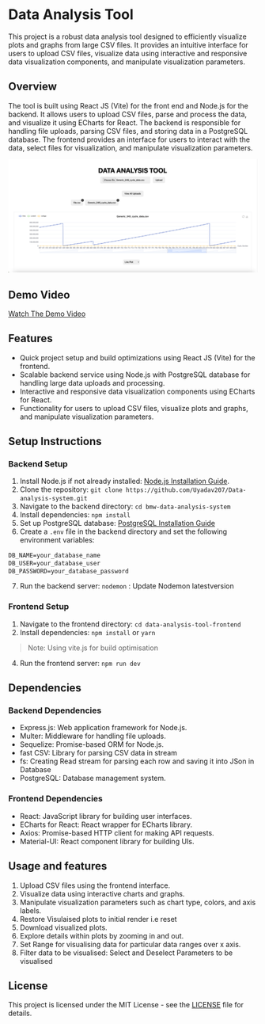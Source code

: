 # Data Analysis Tool

This project is a robust data analysis tool designed to efficiently visualize plots and graphs from large CSV files. It provides an intuitive interface for users to upload CSV files, visualize data using interactive and responsive data visualization components, and manipulate visualization parameters.

## Overview

The tool is built using React JS (Vite) for the front end and Node.js for the backend. It allows users to upload CSV files, parse and process the data, and visualize it using ECharts for React. The backend is responsible for handling file uploads, parsing CSV files, and storing data in a PostgreSQL database. The frontend provides an interface for users to interact with the data, select files for visualization, and manipulate visualization parameters.

<img src="https://github.com/Uyadav207/BMW-data-analysis-system/blob/main/Data-analysis-tool.png" alt="screenshot" ></img>

## Demo Video

[Watch The Demo Video](https://drive.google.com/file/d/1Mze6O2mjWeSiPV2U6hzxChCqzXW30gXZ/view?usp=drive_link)

## Features

- Quick project setup and build optimizations using React JS (Vite) for the frontend.
- Scalable backend service using Node.js with PostgreSQL database for handling large data uploads and processing.
- Interactive and responsive data visualization components using ECharts for React.
- Functionality for users to upload CSV files, visualize plots and graphs, and manipulate visualization parameters.

## Setup Instructions

### Backend Setup

1. Install Node.js if not already installed: [Node.js Installation Guide](https://nodejs.org/en/download/).
2. Clone the repository: `git clone https://github.com/Uyadav207/Data-analysis-system.git`
3. Navigate to the backend directory: `cd bmw-data-analysis-system`
4. Install dependencies: `npm install`
5. Set up PostgreSQL database: [PostgreSQL Installation Guide](https://www.postgresql.org/download/)
6. Create a `.env` file in the backend directory and set the following environment variables:


```
DB_NAME=your_database_name
DB_USER=your_database_user
DB_PASSWORD=your_database_password
```

7. Run the backend server: `nodemon` : Update Nodemon latestversion

### Frontend Setup

1. Navigate to the frontend directory: `cd data-analysis-tool-frontend`
2. Install dependencies: `npm install` or `yarn`
> Note:  Using vite.js for build optimisation
4. Run the frontend server: `npm run dev`

## Dependencies

### Backend Dependencies

- Express.js: Web application framework for Node.js.
- Multer: Middleware for handling file uploads.
- Sequelize: Promise-based ORM for Node.js.
- fast CSV: Library for parsing CSV data in stream
- fs: Creating Read stream for parsing each row  and saving it into JSon in Database
- PostgreSQL: Database management system.

### Frontend Dependencies

- React: JavaScript library for building user interfaces.
- ECharts for React: React wrapper for ECharts library.
- Axios: Promise-based HTTP client for making API requests.
- Material-UI: React component library for building UIs.

## Usage and features

1. Upload CSV files using the frontend interface.
2. Visualize data using interactive charts and graphs.
3. Manipulate visualization parameters such as chart type, colors, and axis labels.
4. Restore Visulaised plots to initial render i.e reset
5. Download visualized plots.
6. Explore details within plots by zooming in and out.
7. Set Range for visualising data for particular data ranges over x axis.
8. Filter data to be visualised: Select and Deselect Parameters to be visualised

## License

This project is licensed under the MIT License - see the [LICENSE](LICENSE) file for details.
